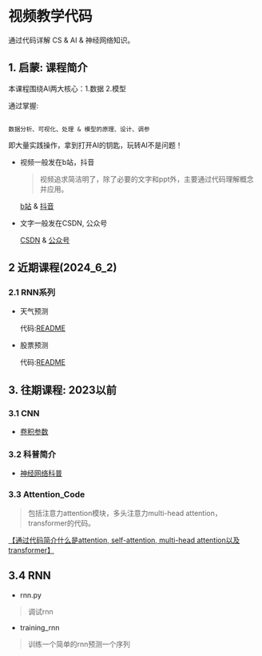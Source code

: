 # 视频教学代码

通过代码详解 CS & AI & 神经网络知识。

## 1. 启蒙: 课程简介

本课程围绕AI两大核心：1.数据 2.模型

通过掌握:

```

数据分析、可视化、处理 & 模型的原理、设计、调参

```

即大量实践操作，拿到打开AI的钥匙，玩转AI不是问题！

- 视频一般发在b站，抖音

    >视频追求简洁明了，除了必要的文字和ppt外，主要通过代码理解概念并应用。

    [b站](https://space.bilibili.com/433833512/video) & [抖音](https://www.douyin.com/user/MS4wLjABAAAAPN6UupY_5li5pBxsx8i-KTSa6_54Iy_u4wQLQuejnq8)

- 文字一般发在CSDN, 公众号

    [CSDN](https://blog.csdn.net/disanda?spm=1038.2274.3001.5343) & [公众号](https://mp.weixin.qq.com/s/08BmF4RnnwQ-jX5s_ukDUA)


## 2 近期课程(2024_6_2)

### 2.1 RNN系列

- 天气预测

    代码:[README](./1.Weather_Prediction/readme.md)

- 股票预测

    代码:[README](./2.Stock_Prediction/readme.md)

## 3. 往期课程: 2023以前

### 3.1 CNN

- [卷积参数](https://blog.csdn.net/disanda/article/details/105762054#comments_24558196)

### 3.2 科普简介

- [神经网络科普](https://www.bilibili.com/video/BV1V14y1G7wu/?spm_id_from=333.999.0.0)


### 3.3 Attention_Code

>包括注意力attention模块，多头注意力multi-head attention，transformer的代码。

[【通过代码简介什么是attention, self-attention, multi-head attention以及transformer】](https://www.bilibili.com/video/BV1QD4y177Sf/?share_source=copy_web&vd_source=52e445c3cd34daefba432056cb52d95e)


## 3.4 RNN

- rnn.py

> 调试rnn

- training_rnn

> 训练一个简单的rnn预测一个序列


